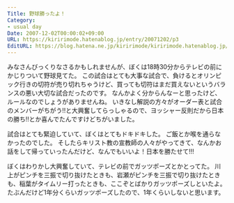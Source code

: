 ```yaml
---
Title: 野球勝ったよ！
Category:
- usual day
Date: 2007-12-02T00:00:02+09:00
URL: https://kiririmode.hatenablog.jp/entry/20071202/p3
EditURL: https://blog.hatena.ne.jp/kiririmode/kiririmode.hatenablog.jp/atom/entry/8454420450078216051
---
```


みなさんびっくりなさるかもしれませんが、ぼくは18時30分からテレビの前にかじりついて野球見てた。
この試合はとても大事な試合で、負けるとオリンピック行きの切符が売り切れちゃうけど、買っても切符はまだ買えないというバランスの悪い大切な試合だったのです。
なんかよく分からんなーと思ったけど、ルールなのでしょうがありませんね。
いきなし解説の方々がオーダー表と試合のメンバーがちがう!!と大興奮してらっしゃるので、ヨッシャー反則だから日本の勝ち!!とか喜んでたんですけどちがいました。


試合はとても緊迫していて、ぼくはとてもドキドキした。
ご飯とか喉を通らなかったのでした。
そしたらキリスト教の宣教師の人々がやってきて、なんかお話をして帰っていったんだけど、なんでもいいよ！日本を勝たせて!!!


ぼくはわりかし大興奮していて、テレビの前でガッツポーズとかとってた。
川上がピンチを三振で切り抜けたときも、岩瀬がピンチを三振で切り抜けたときも、稲葉がタイムリー打ったときも、ここぞとばかりガッツポーズしといたよ。
たぶんだけど1年分くらいガッツポーズしたので、1年くらいしないと思います。
